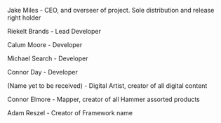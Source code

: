 Jake Miles - CEO, and overseer of project. Sole distribution and release right holder

Riekelt Brands - Lead Developer

Calum Moore - Developer

Michael Search - Developer

Connor Day - Developer

(Name yet to be received) - Digital Artist, creator of all digital content

Connor Elmore - Mapper, creator of all Hammer assorted products

Adam Reszel - Creator of Framework name